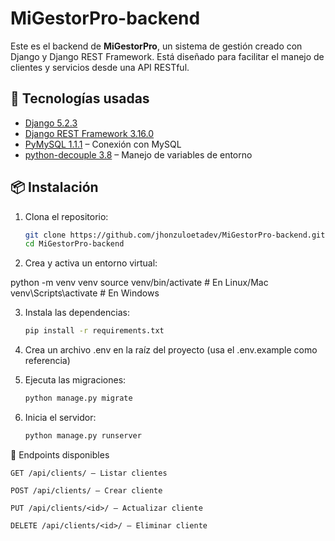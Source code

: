 # MiGestorPro-backend

Este es el backend de **MiGestorPro**, un sistema de gestión creado con Django y Django REST Framework. Está diseñado para facilitar el manejo de clientes y servicios desde una API RESTful.

## 🚀 Tecnologías usadas

- [Django 5.2.3](https://www.djangoproject.com/)
- [Django REST Framework 3.16.0](https://www.django-rest-framework.org/)
- [PyMySQL 1.1.1](https://pymysql.readthedocs.io/en/latest/) – Conexión con MySQL
- [python-decouple 3.8](https://pypi.org/project/python-decouple/) – Manejo de variables de entorno

## 📦 Instalación

1. Clona el repositorio:

   ```bash
   git clone https://github.com/jhonzuloetadev/MiGestorPro-backend.git
   cd MiGestorPro-backend


2. Crea y activa un entorno virtual:

python -m venv venv
source venv/bin/activate   # En Linux/Mac
venv\Scripts\activate      # En Windows


3. Instala las dependencias:

    ```bash
    pip install -r requirements.txt


4. Crea un archivo .env en la raíz del proyecto (usa el .env.example como referencia)

5. Ejecuta las migraciones:

    ```bash
    python manage.py migrate

6. Inicia el servidor:

    ```bash
    python manage.py runserver


🧪 Endpoints disponibles

    GET /api/clients/ – Listar clientes

    POST /api/clients/ – Crear cliente

    PUT /api/clients/<id>/ – Actualizar cliente

    DELETE /api/clients/<id>/ – Eliminar cliente